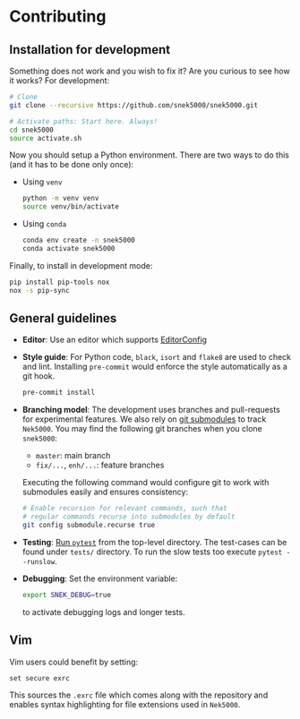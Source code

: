 # Contributing

## Installation for development

Something does not work and you wish to fix it? Are you curious to see how it works? For
development:

```sh
# Clone
git clone --recursive https://github.com/snek5000/snek5000.git

# Activate paths: Start here. Always!
cd snek5000
source activate.sh
```

Now you should setup a Python environment. There are two ways to do this (and it has to
be done only once):

- Using `venv`
  ```sh
  python -m venv venv
  source venv/bin/activate
  ```
- Using `conda`
  ```sh
  conda env create -n snek5000
  conda activate snek5000
  ```

Finally, to install in development mode:

```sh
pip install pip-tools nox
nox -s pip-sync
```

## General guidelines

- **Editor**: Use an editor which supports [EditorConfig](http://editorconfig.org/)

- **Style guide**: For Python code, `black`, `isort` and `flake8` are used to check and
  lint. Installing `pre-commit` would enforce the style automatically as a git hook.

  ```sh
  pre-commit install
  ```

- **Branching model**: The development uses branches and pull-requests for experimental
  features. We also rely on [git submodules](https://www.git-scm.com/docs/git-submodule)
  to track `Nek5000`. You may find the following git branches when you clone `snek5000`:

  - `master`: main branch
  - `fix/...`, `enh/...`: feature branches

  Executing the following command would configure git to work with submodules easily and
  ensures consistency:

  ```sh
  # Enable recursion for relevant commands, such that
  # regular commands recurse into submodules by default
  git config submodule.recurse true
  ```

- **Testing**: [Run `pytest`](https://pytest.readthedocs.io/) from the top-level
  directory. The test-cases can be found under `tests/` directory. To run the slow tests
  too execute `pytest --runslow`.

- **Debugging**: Set the environment variable:

  ```bash
  export SNEK_DEBUG=true
  ```

  to activate debugging logs and longer tests.

## Vim

Vim users could benefit by setting:

```vim
set secure exrc
```

This sources the `.exrc` file which comes along with the repository and enables syntax
highlighting for file extensions used in `Nek5000`.
